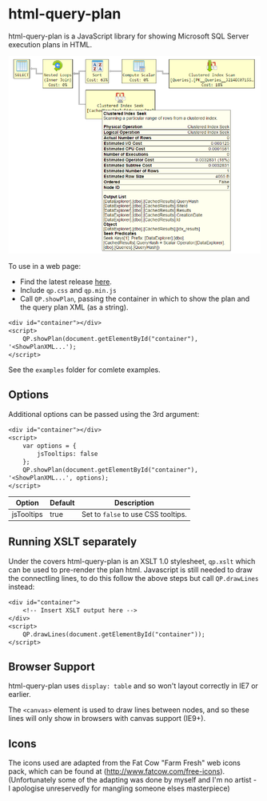 # html-query-plan

html-query-plan is a JavaScript library for showing Microsoft SQL Server execution plans in HTML.

![html-query-plan screenshot](screenshot.png "Screenshot")

To use in a web page:

 - Find the latest release [here](https://github.com/JustinPealing/html-query-plan/releases/latest).
 - Include `qp.css` and `qp.min.js`
 - Call `QP.showPlan`, passing the container in which to show the plan and the query plan XML (as a string). 

```
<div id="container"></div>
<script>
    QP.showPlan(document.getElementById("container"), '<ShowPlanXML...');
</script> 
```

See the `examples` folder for comlete examples.

## Options

Additional options can be passed using the 3rd argument:

```
<div id="container"></div>
<script>
    var options = {
        jsTooltips: false
    };
    QP.showPlan(document.getElementById("container"), '<ShowPlanXML...', options);
</script> 
```

| Option | Default | Description | 
| --- | --- | --- | 
| jsTooltips | true | Set to `false` to use CSS tooltips. | 

## Running XSLT separately

Under the covers html-query-plan is an XSLT 1.0 stylesheet, `qp.xslt` which can be used to pre-render the plan html. Javascript is still needed to draw the connectling lines, to do this follow the above steps but call `QP.drawLines` instead:

```
<div id="container">
    <!-- Insert XSLT output here -->
</div>
<script>
    QP.drawLines(document.getElementById("container"));
</script>
```

## Browser Support

html-query-plan uses `display: table` and so won't layout correctly in IE7 or earlier.

The `<canvas>` element is used to draw lines between nodes, and so these lines will only show in browsers with canvas support (IE9+).

## Icons

The icons used are adapted from the Fat Cow "Farm Fresh" web icons pack, which can be found at (http://www.fatcow.com/free-icons).  (Unfortunately some of the adapting was done by myself and I'm no artist - I apologise unreservedly for mangling someone elses masterpiece)
